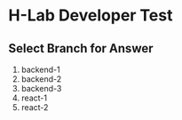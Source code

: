 # H-Lab Developer Test

## Select Branch for Answer

1. backend-1
2. backend-2
3. backend-3
4. react-1
5. react-2